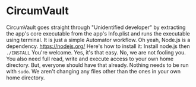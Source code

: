 # CircumVault
CircumVault goes straight through "Unidentified developer" by extracting the app's core executable from the app's Info.plist and runs the executable using terminal. 
It is just a simple Automator workflow.
Oh yeah, Node.js is a dependency. https://nodejs.org/
Here's how to install it:
Install node.js then 
`./INSTALL`
You're welcome. Yes, it's that easy. No, we are not fooling you.
You also need full read, write and execute access to your own home directory. But, everyone should have that already.
Nothing needs to be run with `sudo`. We aren't changing any files other than the ones in your own home directory.
